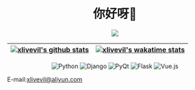 <h1 align="center">你好呀👋</h1>

<div align="center">

[![](https://img.shields.io/badge/-Blog-orange?style=for-the-badge&color=8B4513&logo=rss&logoColor=white)](https://www.xlivevil.com/)

</div>
<!--
[![xlivevil's GitHub stats](https://github-readme-stats.vercel.app/api?username=xlivevil&show_icons=true&hide_title=true&theme=omni&&hide_border=true)](https://github.com/xlivevil)[![willianrod's wakatime stats](https://github-readme-stats.vercel.app/api/wakatime?username=xlivevil)](https://wakatime.com/@xlivevil)
-->

| <a href="https://github.com/xlivevil"><img align="center" src="https://github-readme-stats.vercel.app/api?username=xlivevil&show_icons=true&hide_title=true&theme=omni&&hide_border=true" alt="xlivevil's github stats" /></a> | <a href="https://wakatime.com/@xlivevil"><img align="center" src="https://github-readme-stats.vercel.app/api/wakatime?username=xlivevil" alt="xlivevil's wakatime stats" /></a> |
| ------------- | ------------- |


<div align="center">

![Python](https://img.shields.io/badge/-Python-%233776ab?logo=python&style=for-the-badge&logoColor=white)
![Django](https://img.shields.io/badge/-Django-%23092E20?logo=django&style=for-the-badge&logoColor=white&color=006400)
![PyQt](https://img.shields.io/badge/-PyQt-%23092E20?logo=qt&style=for-the-badge&logoColor=white&color=41cd52)
![Flask](https://img.shields.io/badge/-Flask-%23eeeeee?logo=flask&style=for-the-badge&logoColor=black)
![Vue.js](https://img.shields.io/badge/-Vue.js-%234fc08d?logo=vue.js&style=for-the-badge&logoColor=white)

</div>

E-mail:[xlivevil@aliyun.com](mailto://xlivevil@aliyun.com)


<!--
**xlivevil/xlivevil** is a ✨ _special_ ✨ repository because its `README.md` (this file) appears on your GitHub profile.

Here are some ideas to get you started:

- 🔭 I’m currently working on ...
- 🌱 I’m currently learning ...
- 👯 I’m looking to collaborate on ...
- 🤔 I’m looking for help with ...
- 💬 Ask me about ...
- 📫 How to reach me: ...
- 😄 Pronouns: ...
- ⚡ Fun fact: ...
-->
